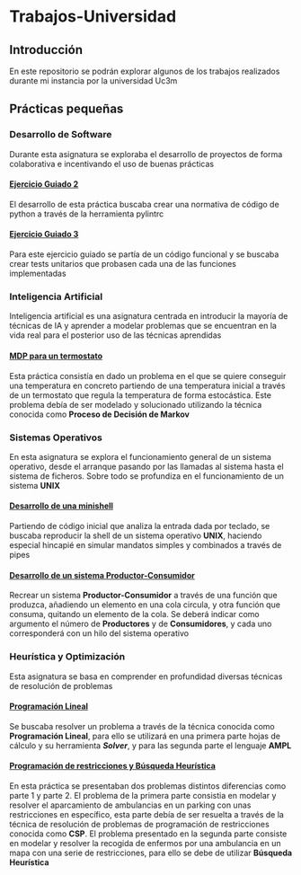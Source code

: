 # Trabajos-Universidad

## Introducción

En este repositorio se podrán explorar algunos de los trabajos realizados durante mi instancia por la universidad Uc3m

## Prácticas pequeñas

### Desarrollo de Software

Durante esta asignatura se exploraba el desarrollo de proyectos de forma colaborativa e incentivando el uso de buenas prácticas

#### [Ejercicio Guiado 2](https://github.com/100472092/G81.2023.T03.EG2)
El desarrollo de esta práctica buscaba crear una normativa de código de python a través de la herramienta pylintrc

#### [Ejercicio Guiado 3](https://github.com/Adri-Extremix/G81.2023.T03.EG3)
Para este ejercicio guiado se partía de un código funcional y se buscaba crear tests unitarios que probasen cada una de las funciones implementadas

### Inteligencia Artificial

Inteligencia artificial es una asignatura centrada en introducir la mayoría de técnicas de IA y aprender a modelar problemas que se encuentran en la vida real para el posterior uso de las técnicas aprendidas

#### [MDP para un termostato](https://github.com/100472092/IA-belman)
Esta práctica consistía en dado un problema en el que se quiere conseguir una temperatura en concreto partiendo de una temperatura inicial a través de un termostato que regula la temperatura de forma estocástica. Este problema debía de ser modelado y solucionado utilizando la técnica conocida como **Proceso de Decisión de Markov** 

### Sistemas Operativos

En esta asignatura se explora el funcionamiento general de un sistema operativo, desde el arranque pasando por las llamadas al sistema hasta el sistema de ficheros. Sobre todo se profundiza en el funcionamiento de un sistema **UNIX**

#### [Desarrollo de una minishell](https://github.com/Adri-Extremix/SO_p2_minishell)
Partiendo de código inicial que analiza la entrada dada por teclado, se buscaba reproducir la shell de un sistema operativo **UNIX**, haciendo especial hincapié en simular mandatos simples y combinados a través de pipes

#### [Desarrollo de un sistema Productor-Consumidor](https://github.com/Adri-Extremix/SO_p3_productor-consumidor)
Recrear un sistema **Productor-Consumidor** a través de una función que produzca, añadiendo un elemento en una cola circula, y otra función que consuma, quitando un elemento de la cola. Se deberá indicar como argumento el número de **Productores** y de **Consumidores**, y cada uno corresponderá con un hilo del sistema operativo

### Heurística y Optimización

Esta asignatura se basa en comprender en profundidad diversas técnicas de resolución de problemas

#### [Programación Lineal](https://github.com/100472092/Practica1_heuristica)
Se buscaba resolver un problema a través de la técnica conocida como **Programación Lineal**, para ello se utilizará en una primera parte hojas de cálculo y su herramienta ***Solver***, y para las segunda parte el lenguaje **AMPL**

#### [Programación de restricciones y Búsqueda Heurística](https://github.com/CLopMan/heuristica-p2)
En esta práctica se presentaban dos problemas distintos diferencias como parte 1 y parte 2. El problema de la primera parte consistia en modelar y resolver el aparcamiento de ambulancias en un parking con unas restricciones en específico, esta parte debía de ser resuelta a través de la técnica de resolución de problemas de programación de restricciones conocida como **CSP**. El problema presentado en la segunda parte consiste en modelar y resolver la recogida de enfermos por una ambulancia en un mapa con una serie de restricciones, para ello se debe de utilizar **Búsqueda Heurística**

